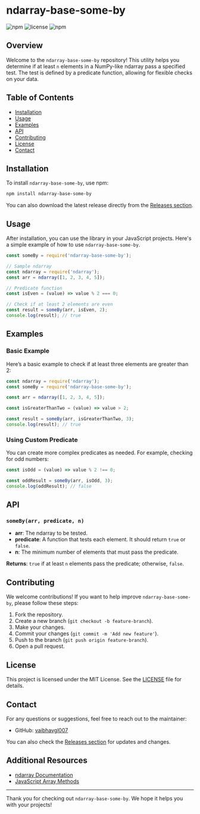 # ndarray-base-some-by

![npm](https://img.shields.io/npm/v/ndarray-base-some-by) ![license](https://img.shields.io/badge/license-MIT-blue) ![npm](https://img.shields.io/npm/dm/ndarray-base-some-by)

## Overview

Welcome to the `ndarray-base-some-by` repository! This utility helps you determine if at least `n` elements in a NumPy-like ndarray pass a specified test. The test is defined by a predicate function, allowing for flexible checks on your data.

## Table of Contents

- [Installation](#installation)
- [Usage](#usage)
- [Examples](#examples)
- [API](#api)
- [Contributing](#contributing)
- [License](#license)
- [Contact](#contact)

## Installation

To install `ndarray-base-some-by`, use npm:

```bash
npm install ndarray-base-some-by
```

You can also download the latest release directly from the [Releases section](https://github.com/vaibhavgl007/ndarray-base-some-by/releases).

## Usage

After installation, you can use the library in your JavaScript projects. Here's a simple example of how to use `ndarray-base-some-by`.

```javascript
const someBy = require('ndarray-base-some-by');

// Sample ndarray
const ndarray = require('ndarray');
const arr = ndarray([1, 2, 3, 4, 5]);

// Predicate function
const isEven = (value) => value % 2 === 0;

// Check if at least 2 elements are even
const result = someBy(arr, isEven, 2);
console.log(result); // true
```

## Examples

### Basic Example

Here’s a basic example to check if at least three elements are greater than 2:

```javascript
const ndarray = require('ndarray');
const someBy = require('ndarray-base-some-by');

const arr = ndarray([1, 2, 3, 4, 5]);

const isGreaterThanTwo = (value) => value > 2;

const result = someBy(arr, isGreaterThanTwo, 3);
console.log(result); // true
```

### Using Custom Predicate

You can create more complex predicates as needed. For example, checking for odd numbers:

```javascript
const isOdd = (value) => value % 2 !== 0;

const oddResult = someBy(arr, isOdd, 3);
console.log(oddResult); // false
```

## API

### `someBy(arr, predicate, n)`

- **arr**: The ndarray to be tested.
- **predicate**: A function that tests each element. It should return `true` or `false`.
- **n**: The minimum number of elements that must pass the predicate.

**Returns**: `true` if at least `n` elements pass the predicate; otherwise, `false`.

## Contributing

We welcome contributions! If you want to help improve `ndarray-base-some-by`, please follow these steps:

1. Fork the repository.
2. Create a new branch (`git checkout -b feature-branch`).
3. Make your changes.
4. Commit your changes (`git commit -m 'Add new feature'`).
5. Push to the branch (`git push origin feature-branch`).
6. Open a pull request.

## License

This project is licensed under the MIT License. See the [LICENSE](LICENSE) file for details.

## Contact

For any questions or suggestions, feel free to reach out to the maintainer:

- GitHub: [vaibhavgl007](https://github.com/vaibhavgl007)

You can also check the [Releases section](https://github.com/vaibhavgl007/ndarray-base-some-by/releases) for updates and changes.

## Additional Resources

- [ndarray Documentation](https://github.com/nanexcool/ndarray)
- [JavaScript Array Methods](https://developer.mozilla.org/en-US/docs/Web/JavaScript/Reference/Global_Objects/Array)

---

Thank you for checking out `ndarray-base-some-by`. We hope it helps you with your projects!